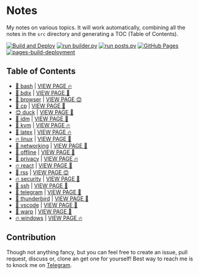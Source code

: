 # Notes

My notes on various topics. It will work automatically, combining all the notes in the `src` directory and generating a TOC (Table of Contents).

[![Build and Deploy](https://github.com/SharafatKarim/notes/actions/workflows/action.yml/badge.svg)](https://github.com/SharafatKarim/notes/actions/workflows/action.yml)
[![run builder.py](https://github.com/SharafatKarim/notes/actions/workflows/action.yml/badge.svg)](https://github.com/SharafatKarim/notes/actions/workflows/action.yml)
[![run posts.py](https://github.com/SharafatKarim/notes/actions/workflows/posts.yml/badge.svg)](https://github.com/SharafatKarim/notes/actions/workflows/posts.yml)
[![GitHub Pages](https://github.com/SharafatKarim/notes/actions/workflows/gh-pages.yml/badge.svg)](https://github.com/SharafatKarim/notes/actions/workflows/gh-pages.yml)
[![pages-build-deployment](https://github.com/SharafatKarim/notes/actions/workflows/pages/pages-build-deployment/badge.svg)](https://github.com/SharafatKarim/notes/actions/workflows/pages/pages-build-deployment)


## Table of Contents

- [🍕 bash](src/bash.md) | <a href='https://sharafat.is-a.dev/notes/bash' target='_blank'>VIEW PAGE 🔥</a>
- [👾 bdix](src/bdix.md) | <a href='https://sharafat.is-a.dev/notes/bdix' target='_blank'>VIEW PAGE 🎸</a>
- [🚀 browser](src/browser.md) | <a href='https://sharafat.is-a.dev/notes/browser' target='_blank'>VIEW PAGE 😊</a>
- [🌟 cp](src/cp.md) | <a href='https://sharafat.is-a.dev/notes/cp' target='_blank'>VIEW PAGE 🌟</a>
- [😊 duck](src/duck.md) | <a href='https://sharafat.is-a.dev/notes/duck' target='_blank'>VIEW PAGE 🌟</a>
- [🚀 idm](src/idm.md) | <a href='https://sharafat.is-a.dev/notes/idm' target='_blank'>VIEW PAGE 🎉</a>
- [👾 kvm](src/kvm.md) | <a href='https://sharafat.is-a.dev/notes/kvm' target='_blank'>VIEW PAGE 🔥</a>
- [🎸 latex](src/latex.md) | <a href='https://sharafat.is-a.dev/notes/latex' target='_blank'>VIEW PAGE 🔥</a>
- [🔥 linux](src/linux.md) | <a href='https://sharafat.is-a.dev/notes/linux' target='_blank'>VIEW PAGE 🤖</a>
- [🌈 networking](src/networking.md) | <a href='https://sharafat.is-a.dev/notes/networking' target='_blank'>VIEW PAGE 🌟</a>
- [👾 offline](src/offline.md) | <a href='https://sharafat.is-a.dev/notes/offline' target='_blank'>VIEW PAGE 🎸</a>
- [🤖 privacy](src/privacy.md) | <a href='https://sharafat.is-a.dev/notes/privacy' target='_blank'>VIEW PAGE 🔥</a>
- [🔥 react](src/react.md) | <a href='https://sharafat.is-a.dev/notes/react' target='_blank'>VIEW PAGE 🤖</a>
- [👾 rss](src/rss.md) | <a href='https://sharafat.is-a.dev/notes/rss' target='_blank'>VIEW PAGE 😊</a>
- [🔥 security](src/security.md) | <a href='https://sharafat.is-a.dev/notes/security' target='_blank'>VIEW PAGE 🎸</a>
- [🍕 ssh](src/ssh.md) | <a href='https://sharafat.is-a.dev/notes/ssh' target='_blank'>VIEW PAGE 🌈</a>
- [🎉 telegram](src/telegram.md) | <a href='https://sharafat.is-a.dev/notes/telegram' target='_blank'>VIEW PAGE 🎸</a>
- [🎉 thunderbird](src/thunderbird.md) | <a href='https://sharafat.is-a.dev/notes/thunderbird' target='_blank'>VIEW PAGE 🍕</a>
- [🤖 vscode](src/vscode.md) | <a href='https://sharafat.is-a.dev/notes/vscode' target='_blank'>VIEW PAGE 🤖</a>
- [🎸 warp](src/warp.md) | <a href='https://sharafat.is-a.dev/notes/warp' target='_blank'>VIEW PAGE 🎉</a>
- [🔥 windows](src/windows.md) | <a href='https://sharafat.is-a.dev/notes/windows' target='_blank'>VIEW PAGE 🔥</a>

## Contribution

Though not anything fancy, but you can feel free to create an issue, pull request, discuss or, clone an get one for yourself!
Best way to reach me is to knock me on [Telegram](https://t.me/SharafatKarim).


